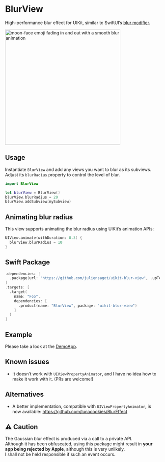 # BlurView
High-performance blur effect for UIKit, similar to SwiftUI’s [blur modifier](https://developer.apple.com/documentation/swiftui/view/blur(radius:opaque:)).

<img src="https://hostr.co/file/fsK44ma70bWo/Example.gif" width="375" alt="moon-face emoji fading in and out with a smooth blur animation">

## Usage

Instantiate `BlurView` and add any views you want to blur as its subviews.  
Adjust its `blurRadius` property to control the level of blur.

```swift
import BlurView

let blurView = BlurView()
blurView.blurRadius = 20
blurView.addSubview(mySubview)
```

## Animating blur radius
This view supports animating the blur radius using UIKit’s animation APIs:
```swift
UIView.animate(withDuration: 0.3) {
  blurView.blurRadius = 10
}
```

## Swift Package
```swift
.dependencies: [
  .package(url: "https://github.com/juliensagot/uikit-blur-view", .upToNextMajor(from: "1.0.0"))
]
.targets: [
  .target(
    name: "Foo",
    dependencies: [
      .product(name: "BlurView", package: "uikit-blur-view")
    ]
  )
]
```

## Example
Please take a look at the [DemoApp](Examples/DemoApp/).

## Known issues
- It doesn’t work with `UIViewPropertyAnimator`, and I have no idea how to make it work with it. (PRs are welcome!)

## Alternatives
- A better implementation, compatible with `UIViewPropertyAnimator`, is now available: https://github.com/lunacookies/BlurEffect

## ⚠️ Caution
The Gaussian blur effect is produced via a call to a private API.  
Although it has been obfuscated, using this package might result in **your app being rejected by Apple**, although this is very unlikely.  
I shall not be held responsible if such an event occurs.
